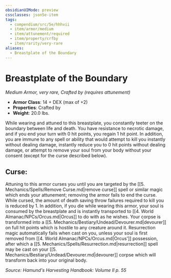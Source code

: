 ```yaml
---
obsidianUIMode: preview
cssclasses: json5e-item
tags:
  - compendium/src/5e/hhhvii
  - item/armor/medium
  - item/attunement/required
  - item/property/crfby
  - item/rarity/very-rare
aliases:
  - Breastplate of the Boundary
---
```

# Breastplate of the Boundary
*Medium Armor, very rare, Crafted by (requires attunement)*  

- **Armor Class**: 14 + DEX (max of +2)
- **Properties**: Crafted by
- **Weight**: 20.0 lbs.

While wearing and attuned to this breastplate, you constantly teeter on the boundary between life and death. You have resistance to necrotic damage, and if you end your turn with 0 hit points, you regain 1 hit point. In addition, you are immune to any spell or ability that would attempt to kill you instantly without dealing damage, instantly reduce you to 0 hit points without dealing damage, or attempt to remove your soul from your body without your consent (except for the curse described below).

## Curse:

Attuning to this armor curses you until you are targeted by the [[5. Mechanics/Spells/Remove Curse.md\|remove curse]] spell or similar magic which ends your attunement; removing the armor fails to end the curse. While cursed, the amount of death saving throw failures required to kill you is reduced by 1. In addition, if you die while wearing this armor, your soul is consumed by the breastplate and is instantly transported to [[4. World Almanac/NPCs/Orcus.md\|Orcus]] to do with as he wishes. Your corpse is transformed into a [[5. Mechanics/Bestiary/Undead/Devourer.md\|devourer]] on full hit points which is hostile to any creature around it. Resurrection magic automatically fails when cast on you, unless your soul is first removed from [[4. World Almanac/NPCs/Orcus.md\|Orcus']] possession, after which a [[5. Mechanics/Spells/Resurrection.md\|resurrection]] spell may be cast on your [[5. Mechanics/Bestiary/Undead/Devourer.md\|devourer]] corpse which will transform back into your original body.

*Source: Hamund's Harvesting Handbook: Volume II p. 55*
